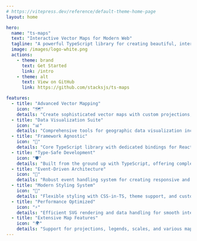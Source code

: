 ```yaml
---
# https://vitepress.dev/reference/default-theme-home-page
layout: home

hero:
  name: "ts-maps"
  text: "Interactive Vector Maps for Modern Web"
  tagline: "A powerful TypeScript library for creating beautiful, interactive vector maps with advanced data visualization capabilities"
  image: /images/logo-white.png
  actions:
    - theme: brand
      text: Get Started
      link: /intro
    - theme: alt
      text: View on GitHub
      link: https://github.com/stacksjs/ts-maps

features:
  - title: "Advanced Vector Mapping"
    icon: "🗺️"
    details: "Create sophisticated vector maps with custom projections, SVG rendering, and interactive features"
  - title: "Data Visualization Suite"
    icon: "📊"
    details: "Comprehensive tools for geographic data visualization including legends, scales, and series management"
  - title: "Framework Agnostic"
    icon: "🔌"
    details: "Core TypeScript library with dedicated bindings for React and Vue, ensuring flexibility across frameworks"
  - title: "Type-Safe Development"
    icon: "🛡️"
    details: "Built from the ground up with TypeScript, offering complete type safety and excellent IDE support"
  - title: "Event-Driven Architecture"
    icon: "🎯"
    details: "Robust event handling system for creating responsive and interactive map experiences"
  - title: "Modern Styling System"
    icon: "🎨"
    details: "Flexible styling with CSS-in-TS, theme support, and customizable map components"
  - title: "Performance Optimized"
    icon: "⚡"
    details: "Efficient SVG rendering and data handling for smooth interactions even with large datasets"
  - title: "Extensive Map Features"
    icon: "🌍"
    details: "Support for projections, legends, scales, and various map types out of the box"
---
```


<Home />
